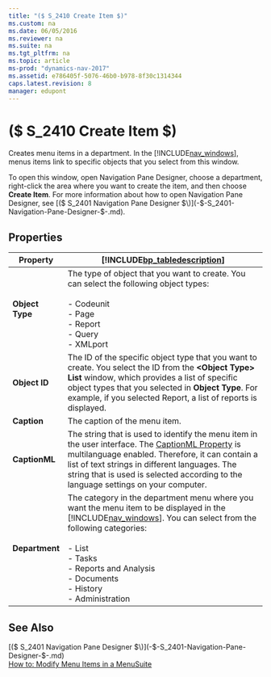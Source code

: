 ```yaml
---
title: "($ S_2410 Create Item $)"
ms.custom: na
ms.date: 06/05/2016
ms.reviewer: na
ms.suite: na
ms.tgt_pltfrm: na
ms.topic: article
ms-prod: "dynamics-nav-2017"
ms.assetid: e786405f-5076-46b0-b978-8f30c1314344
caps.latest.revision: 8
manager: edupont
---
```

# ($ S_2410 Create Item $)
Creates menu items in a department. In the [!INCLUDE[nav_windows](../includes/nav_windows_md.md)], menus items link to specific objects that you select from this window.  

 To open this window, open Navigation Pane Designer, choose a department, right-click the area where you want to create the item, and then choose **Create Item**. For more information about how to open Navigation Pane Designer, see [\($ S\_2401 Navigation Pane Designer $\)](-$-S_2401-Navigation-Pane-Designer-$-.md).  

## Properties  

|Property|[!INCLUDE[bp_tabledescription](../includes/bp_tabledescription_md.md)]|  
|--------------|---------------------------------------|  
|**Object Type**|The type of object that you want to create. You can select the following object types:<br /><br /> -   Codeunit<br />-   Page<br />-   Report<br />-   Query<br />-   XMLport|  
|**Object ID**|The ID of the specific object type that you want to create. You select the ID from the **\<Object Type\> List** window, which provides a list of specific object types that you selected in **Object Type**. For example, if you selected Report, a list of reports is displayed.|  
|**Caption**|The caption of the menu item.|  
|**CaptionML**|The string that is used to identify the menu item in the user interface. The [CaptionML Property](CaptionML-Property.md) is multilanguage enabled. Therefore, it can contain a list of text strings in different languages. The string that is used is selected according to the language settings on your computer.|  
|**Department**|The category in the department menu where you want the menu item to be displayed in the [!INCLUDE[nav_windows](../includes/nav_windows_md.md)]. You can select from the following categories:<br /><br /> -   List<br />-   Tasks<br />-   Reports and Analysis<br />-   Documents<br />-   History<br />-   Administration|  

## See Also  
 [\($ S\_2401 Navigation Pane Designer $\)](-$-S_2401-Navigation-Pane-Designer-$-.md)   
 [How to: Modify Menu Items in a MenuSuite](../How%20to:%20Modify%20Menu%20Items%20in%20a%20MenuSuite.md)
